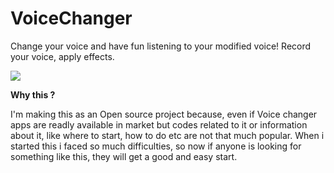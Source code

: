 # VoiceChanger
Change your voice and have fun listening to your modified voice! Record your voice, apply effects.

![](https://github.com/sachinvarma/VoiceChanger/blob/master/Art/sample.gif)

**Why this ?**

I'm making this as an Open source project because, even if Voice changer apps are readly available in market but codes related to it or information about it, like where to start, how to do etc are not that much popular. When i started this i faced so much difficulties, so now if anyone is looking for something like this, they will get a good and easy start. 

